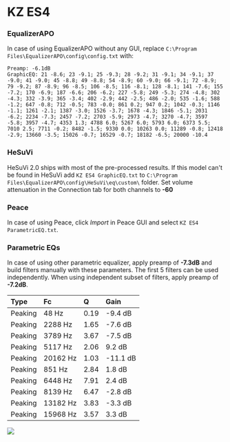 # KZ ES4

### EqualizerAPO
In case of using EqualizerAPO without any GUI, replace `C:\Program Files\EqualizerAPO\config\config.txt`
with:
```
Preamp: -6.1dB
GraphicEQ: 21 -8.6; 23 -9.1; 25 -9.3; 28 -9.2; 31 -9.1; 34 -9.1; 37 -9.0; 41 -9.0; 45 -8.8; 49 -8.8; 54 -8.9; 60 -9.0; 66 -9.1; 72 -8.9; 79 -9.2; 87 -8.9; 96 -8.5; 106 -8.5; 116 -8.1; 128 -8.1; 141 -7.6; 155 -7.2; 170 -6.9; 187 -6.6; 206 -6.2; 227 -5.8; 249 -5.3; 274 -4.8; 302 -4.3; 332 -3.9; 365 -3.4; 402 -2.9; 442 -2.5; 486 -2.0; 535 -1.6; 588 -1.2; 647 -0.8; 712 -0.5; 783 -0.0; 861 0.2; 947 0.2; 1042 -0.3; 1146 -1.1; 1261 -2.1; 1387 -3.0; 1526 -3.7; 1678 -4.3; 1846 -5.1; 2031 -6.2; 2234 -7.3; 2457 -7.2; 2703 -5.9; 2973 -4.7; 3270 -4.7; 3597 -5.8; 3957 -4.7; 4353 1.3; 4788 6.0; 5267 6.0; 5793 6.0; 6373 5.5; 7010 2.5; 7711 -0.2; 8482 -1.5; 9330 0.0; 10263 0.0; 11289 -0.8; 12418 -2.9; 13660 -3.5; 15026 -0.7; 16529 -0.7; 18182 -6.5; 20000 -10.4
```

### HeSuVi
HeSuVi 2.0 ships with most of the pre-processed results. If this model can't be found in HeSuVi add
`KZ ES4 GraphicEQ.txt` to `C:\Program Files\EqualizerAPO\config\HeSuVi\eq\custom\` folder.
Set volume attenuation in the Connection tab for both channels to **-60**

### Peace
In case of using Peace, click *Import* in Peace GUI and select `KZ ES4 ParametricEQ.txt`.

### Parametric EQs
In case of using other parametric equalizer, apply preamp of **-7.3dB** and build filters manually
with these parameters. The first 5 filters can be used independently.
When using independent subset of filters, apply preamp of **-7.2dB**.

| Type    | Fc       |    Q | Gain     |
|:--------|:---------|:-----|:---------|
| Peaking | 48 Hz    | 0.19 | -9.4 dB  |
| Peaking | 2288 Hz  | 1.65 | -7.6 dB  |
| Peaking | 3789 Hz  | 3.67 | -7.5 dB  |
| Peaking | 5117 Hz  | 2.06 | 9.2 dB   |
| Peaking | 20162 Hz | 1.03 | -11.1 dB |
| Peaking | 851 Hz   | 2.84 | 1.8 dB   |
| Peaking | 6448 Hz  | 7.91 | 2.4 dB   |
| Peaking | 8139 Hz  | 6.47 | -2.8 dB  |
| Peaking | 13182 Hz | 3.83 | -3.3 dB  |
| Peaking | 15968 Hz | 3.57 | 3.3 dB   |

![](https://raw.githubusercontent.com/jaakkopasanen/AutoEq/master/results/oratory1990/usound/KZ%20ES4/KZ%20ES4.png)